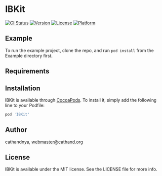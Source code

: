 # IBKit

[![CI Status](https://img.shields.io/travis/cathandnya/IBKit.svg?style=flat)](https://travis-ci.org/cathandnya/IBKit)
[![Version](https://img.shields.io/cocoapods/v/IBKit.svg?style=flat)](https://cocoapods.org/pods/IBKit)
[![License](https://img.shields.io/cocoapods/l/IBKit.svg?style=flat)](https://cocoapods.org/pods/IBKit)
[![Platform](https://img.shields.io/cocoapods/p/IBKit.svg?style=flat)](https://cocoapods.org/pods/IBKit)

## Example

To run the example project, clone the repo, and run `pod install` from the Example directory first.

## Requirements

## Installation

IBKit is available through [CocoaPods](https://cocoapods.org). To install
it, simply add the following line to your Podfile:

```ruby
pod 'IBKit'
```

## Author

cathandnya, webmaster@cathand.org

## License

IBKit is available under the MIT license. See the LICENSE file for more info.
